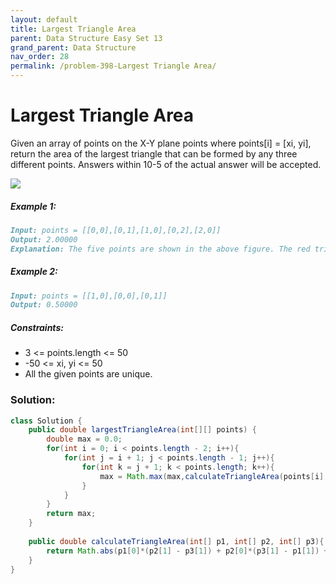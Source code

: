 ```yaml
---
layout: default
title: Largest Triangle Area
parent: Data Structure Easy Set 13
grand_parent: Data Structure
nav_order: 28
permalink: /problem-398-Largest Triangle Area/
---
```

# Largest Triangle Area
Given an array of points on the X-Y plane points where points[i] = [xi, yi], return the area of the largest triangle that can be formed by any three different points. Answers within 10-5 of the actual answer will be accepted.

![](../../assets/images/ds/1027.png)
##### Example 1:
```markdown
Input: points = [[0,0],[0,1],[1,0],[0,2],[2,0]]
Output: 2.00000
Explanation: The five points are shown in the above figure. The red triangle is the largest.
```
##### Example 2:
```markdown
Input: points = [[1,0],[0,0],[0,1]]
Output: 0.50000
```
##### Constraints:
* 3 <= points.length <= 50
* -50 <= xi, yi <= 50
* All the given points are unique.

### Solution:
```java
class Solution {
    public double largestTriangleArea(int[][] points) {
        double max = 0.0;
        for(int i = 0; i < points.length - 2; i++){
            for(int j = i + 1; j < points.length - 1; j++){
                for(int k = j + 1; k < points.length; k++){
                    max = Math.max(max,calculateTriangleArea(points[i], points[j], points[k]));
                }
            }
        }
        return max;        
    }
    
    public double calculateTriangleArea(int[] p1, int[] p2, int[] p3){
        return Math.abs(p1[0]*(p2[1] - p3[1]) + p2[0]*(p3[1] - p1[1]) + p3[0]*(p1[1] - p2[1]))/2.0;
    }
}
```

